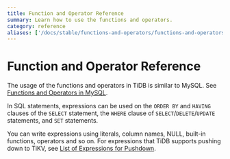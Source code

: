 ```yaml
---
title: Function and Operator Reference
summary: Learn how to use the functions and operators.
category: reference
aliases: ['/docs/stable/functions-and-operators/functions-and-operators-overview/','/docs/v4.0/functions-and-operators/functions-and-operators-overview/','/docs/stable/reference/sql/functions-and-operators/reference/']
---
```


# Function and Operator Reference

The usage of the functions and operators in TiDB is similar to MySQL. See [Functions and Operators in MySQL](https://dev.mysql.com/doc/refman/5.7/en/functions.html).

In SQL statements, expressions can be used on the `ORDER BY` and `HAVING` clauses of the `SELECT` statement, the `WHERE` clause of `SELECT`/`DELETE`/`UPDATE` statements, and `SET` statements.

You can write expressions using literals, column names, NULL, built-in functions, operators and so on. For expressions that TiDB supports pushing down to TiKV, see [List of Expressions for Pushdown](/functions-and-operators/expressions-pushed-down.md).
